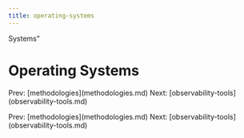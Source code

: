 ```yaml
---
title: operating-systems
---
```


Systems\"

# Operating Systems

Prev: \[methodologies](methodologies.md) Next:
\[observability-tools](observability-tools.md)

Prev: \[methodologies](methodologies.md) Next:
\[observability-tools](observability-tools.md)
